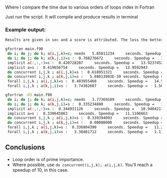 Where I compare the time due to various orders of loops index in Fortran

Just run the script. It will compile and produce results in terminal

### Example output:
```bash
Results are given in sec and a score is attributed. The less the better.

gfortran main.f90
 do i; do j; do k; a(i,j,k)=s; needs   5.85811234     seconds. Speedup =   1.00000000    
 do i; do j; do k; a(k,j,i)=s :  0.788276672     seconds. Speedup =   7.43154335    
 implicit a(:,:,:)=s :  0.420728207     seconds. Speedup =   13.9237452    
 implicit a=s :  0.419656754     seconds. Speedup =   13.9592943    
 do concurrent i,j,k ; a(i,j,k)=s :  0.618951321     seconds. Speedup =   9.46457672    
 do concurrent i,j,k ; a(k,j,i)=s :   5.88013983E-39 seconds. Speedup =   1.61382878    
 forall i,j,k ; a(i,j,k)=s :  0.403955460     seconds. Speedup =   14.5018768    
 forall i,j,k ; a(k,j,i)=s :   3.74382687     seconds. Speedup =   1.56473911    

gfortran -O3 main.f90
 do i; do j; do k; a(i,j,k)=s; needs   3.77369189     seconds. Speedup =   1.00000000    
 do i; do j; do k; a(k,j,i)=s :  0.335234880     seconds. Speedup =   11.2568598    
 implicit a(:,:,:)=s :  0.344931126     seconds. Speedup =   10.9404211    
 implicit a=s :  0.339645863     seconds. Speedup =   11.1106663    
 do concurrent i,j,k ; a(i,j,k)=s :  0.339394093     seconds. Speedup =   11.1189089    
 do concurrent i,j,k ; a(k,j,i)=s :   0.00000000     seconds. Speedup =   1.09014201    
 forall i,j,k ; a(i,j,k)=s :  0.336804390     seconds. Speedup =   11.2044020    
 forall i,j,k ; a(k,j,i)=s :   3.38481712     seconds. Speedup =   1.11488795    

```

Conclusions
----------
- Loop order is of prime importance.
- Where possible, use `do concurrent(i,j,k); a(i,j,k)`. You'll reach a speedup of 10, in this case.
